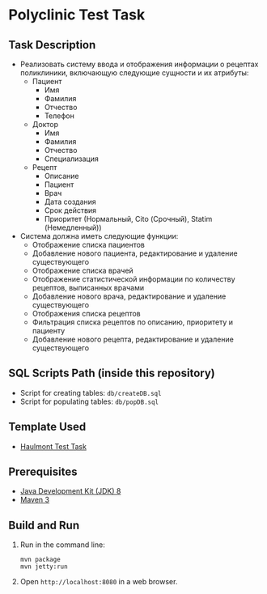 Polyclinic Test Task 
=========

Task Description
-------------
* Реализовать систему ввода и отображения информации о рецептах поликлиники, включающую следующие сущности и их атрибуты:
    * Пациент
        * Имя
        * Фамилия
        * Отчество
        * Телефон
    * Доктор
        * Имя
        * Фамилия
        * Отчество
        * Специализация
    * Рецепт
        * Описание
        * Пациент
        * Врач
        * Дата создания
        * Срок действия
        * Приоритет (Нормальный, Cito (Срочный), Statim (Немедленный))
* Система должна иметь следующие функции:
    * Отображение списка пациентов
    * Добавление нового пациента, редактирование и удаление существующего
    * Отображение списка врачей
    * Отображение статистической информации по количеству рецептов, выписанных врачами
    * Добавление нового врача, редактирование и удаление существующего
    * Отображения списка рецептов
    * Фильтрация списка рецептов по описанию, приоритету и пациенту
    * Добавление нового рецепта, редактирование и удаление существующего

SQL Scripts Path (inside this repository)
-------------

* Script for creating tables: `db/createDB.sql`
* Script for populating tables: `db/popDB.sql`

Template Used
-------------

* [Haulmont Test Task](https://github.com/Haulmont/test-task)

Prerequisites
-------------

* [Java Development Kit (JDK) 8](http://www.oracle.com/technetwork/java/javase/downloads/jdk8-downloads-2133151.html)
* [Maven 3](https://maven.apache.org/download.cgi)

Build and Run
-------------

1. Run in the command line:
	```
	mvn package
	mvn jetty:run
	```

2. Open `http://localhost:8080` in a web browser.
